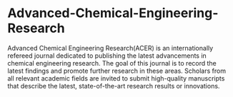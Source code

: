 Advanced-Chemical-Engineering-Research
======================================

Advanced Chemical Engineering Research(ACER) is an internationally refereed journal dedicated to publishing the latest advancements in chemical engineering research. The goal of this journal is to record the latest findings and promote further research in these areas. Scholars from all relevant academic fields are invited to submit high-quality manuscripts that describe the latest, state-of-the-art research results or innovations.
